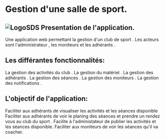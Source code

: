 
Gestion d'une salle de sport.
===
![LogoSDS](https://www.sortiraparis.com/images/80/74061/554849-deconfinement-les-salles-de-sport-se-mobilisent-pour-une-reouverture-des-clubs-2.jpg)
Presentation de l'application.
---
Une application web permettant la gestion d'un club de sport . Les acteurs sont l'administrateur , les moniteurs et les adhérants .

Les différantes fonctionnalités:
-------
La gestion des activités du club .
La gestion du matériel .
La gestion des adhérants .
La gestion des séances .
La gestion des moniteurs .
La gestion des notifications .

L'objectif de l'application:
---
Faciliter aux adhérants de visualiser les activités et les séances disponible
Faciliter aux adhérants de voir le planing des séances et prendre un rendez vous au club du sport .
Facilite à l'administateur de publier les activités et les séances disponible.
Faciliter aux moniteurs de voir les séances qu'il va coacher.





